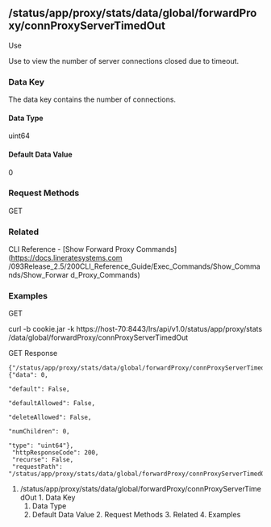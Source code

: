 ## /status/app/proxy/stats/data/global/forwardProxy/connProxyServerTimedOut

Use

Use to view the number of server connections closed due to timeout.

### Data Key

The data key contains the number of connections.

#### Data Type

uint64

#### Default Data Value

0

### Request Methods

GET

### Related

CLI Reference - [Show Forward Proxy Commands](https://docs.lineratesystems.com
/093Release_2.5/200CLI_Reference_Guide/Exec_Commands/Show_Commands/Show_Forwar
d_Proxy_Commands)

### Examples

GET

curl -b cookie.jar -k https://host-70:8443/lrs/api/v1.0/status/app/proxy/stats
/data/global/forwardProxy/connProxyServerTimedOut

GET Response

    
    {"/status/app/proxy/stats/data/global/forwardProxy/connProxyServerTimedOut": {"data": 0,
                                                                                   "default": False,
                                                                                   "defaultAllowed": False,
                                                                                   "deleteAllowed": False,
                                                                                   "numChildren": 0,
                                                                                   "type": "uint64"},
     "httpResponseCode": 200,
     "recurse": False,
     "requestPath": "/status/app/proxy/stats/data/global/forwardProxy/connProxyServerTimedOut"}
    

  1. /status/app/proxy/stats/data/global/forwardProxy/connProxyServerTimedOut
    1. Data Key
      1. Data Type
      2. Default Data Value
    2. Request Methods
    3. Related
    4. Examples

